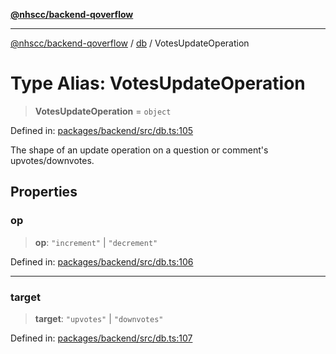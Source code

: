 [**@nhscc/backend-qoverflow**](../../README.md)

***

[@nhscc/backend-qoverflow](../../README.md) / [db](../README.md) / VotesUpdateOperation

# Type Alias: VotesUpdateOperation

> **VotesUpdateOperation** = `object`

Defined in: [packages/backend/src/db.ts:105](https://github.com/nhscc/qoverflow.api.hscc.bdpa.org/blob/427e25011f0e71265852f81f85026e1290417c2b/packages/backend/src/db.ts#L105)

The shape of an update operation on a question or comment's
upvotes/downvotes.

## Properties

### op

> **op**: `"increment"` \| `"decrement"`

Defined in: [packages/backend/src/db.ts:106](https://github.com/nhscc/qoverflow.api.hscc.bdpa.org/blob/427e25011f0e71265852f81f85026e1290417c2b/packages/backend/src/db.ts#L106)

***

### target

> **target**: `"upvotes"` \| `"downvotes"`

Defined in: [packages/backend/src/db.ts:107](https://github.com/nhscc/qoverflow.api.hscc.bdpa.org/blob/427e25011f0e71265852f81f85026e1290417c2b/packages/backend/src/db.ts#L107)

